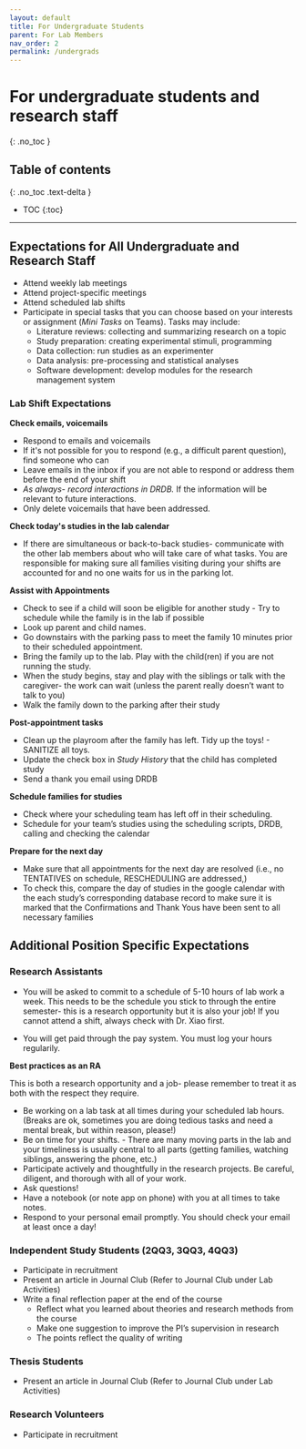 ```yaml
---
layout: default
title: For Undergraduate Students
parent: For Lab Members
nav_order: 2
permalink: /undergrads
---
```


# For undergraduate students and research staff
{: .no_toc }

## Table of contents
{: .no_toc .text-delta }

* TOC
{:toc}

---

## Expectations for All Undergraduate and Research Staff
- Attend weekly lab meetings
- Attend project-specific meetings
- Attend scheduled lab shifts
- Participate in special tasks that you can choose based on your interests or assignment (*Mini Tasks* on Teams). Tasks may include:
    - Literature reviews: collecting and summarizing research on a topic
    - Study preparation: creating experimental stimuli, programming
    - Data collection: run studies as an experimenter
    - Data analysis: pre-processing and statistical analyses
    - Software development: develop modules for the research management system

### Lab Shift Expectations

**Check emails, voicemails**
- Respond to emails and voicemails 
- If it's not possible for you to respond (e.g., a difficult parent question), find someone who can
- Leave emails in the inbox if you are not able to respond or address them before the end of your shift
- *As always- record interactions in DRDB.* If the information will be relevant to future interactions.   
- Only delete voicemails that have been addressed.

**Check today's studies in the lab calendar**
- If there are simultaneous or back-to-back studies- communicate with the other lab members about who will take care of what tasks. You are responsible for making sure all families visiting during your shifts are accounted for and no one waits for us in the parking lot. 

**Assist with Appointments**
- Check to see if a child will soon be eligible for another study - Try to schedule while the family is in the lab if possible
- Look up parent and child names.
- Go downstairs with the parking pass to meet the family 10 minutes prior to their scheduled appointment.
- Bring the family up to the lab. Play with the child(ren) if you are not running the study.
- When the study begins, stay and play with the siblings or talk with the caregiver- the work can wait (unless the parent really doesn’t want to talk to you) 
- Walk the family down to the parking after their study

**Post-appointment tasks**
 - Clean up the playroom after the family has left. Tidy up the toys! - SANITIZE all toys. 
- Update the check box in *Study History* that the child has completed study
- Send a thank you email using DRDB

**Schedule families for studies**
- Check where your scheduling team has left off in their scheduling. 
- Schedule for your team’s studies using the scheduling scripts, DRDB, calling and checking the calendar



**Prepare for the next day**

- Make sure that all appointments for the next day are resolved (i.e., no TENTATIVES on schedule, RESCHEDULING are addressed,)
- To check this, compare the day of studies in the google calendar with the each study’s corresponding database record to make sure it is marked that the Confirmations and Thank Yous have been sent to all necessary families




## Additional Position Specific Expectations
### Research Assistants

- You will be asked to commit to a schedule of 5-10 hours of lab work a week. This needs to be the schedule you stick to through the entire semester- this is a research opportunity but it is also your job! If you cannot attend a shift, always check with Dr. Xiao first. 

- You will get paid through the pay system. You must log your hours regularily. 

**Best practices as an RA**

This is both a research opportunity and a job- please remember to treat it as both with the respect they require.
- Be working on a lab task at all times during your scheduled lab hours. (Breaks are ok, sometimes you are doing tedious tasks and need a mental break, but within reason, please!)
- Be on time for your shifts. - There are many moving parts in the lab and your timeliness is usually central to all parts (getting families, watching siblings, answering the phone, etc.)
- Participate actively and thoughtfully in the research projects. Be careful, diligent, and thorough with all of your work.
- Ask questions!
- Have a notebook (or note app on phone) with you at all times to take notes.
- Respond to your personal email promptly. You should check your email at least once a day!


### Independent Study Students (2QQ3, 3QQ3, 4QQ3)
- Participate in recruitment
- Present an article in Journal Club (Refer to Journal Club under Lab Activities) 
- Write a final reflection paper at the end of the course
    - Reflect what you learned about theories and research methods from the course
    - Make one suggestion to improve the PI’s supervision in research
    - The points reflect the quality of writing

### Thesis Students
- Present an article in Journal Club (Refer to Journal Club under Lab Activities)


### Research Volunteers
- Participate in recruitment

